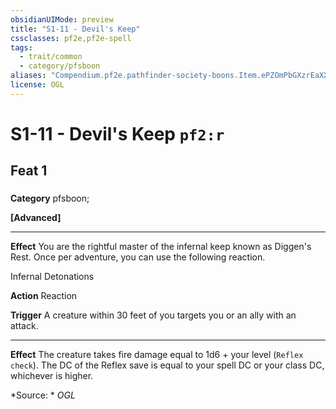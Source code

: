 ```yaml
---
obsidianUIMode: preview
title: "S1-11 - Devil's Keep"
cssclasses: pf2e,pf2e-spell
tags:
  - trait/common
  - category/pfsboon
aliases: "Compendium.pf2e.pathfinder-society-boons.Item.ePZOmPbGXzrEaXXs"
license: OGL
---
```

# S1-11 - Devil's Keep `pf2:r`
## Feat 1
### 

**Category** pfsboon; 




**\[Advanced\]**

* * *

**Effect** You are the rightful master of the infernal keep known as Diggen's Rest. Once per adventure, you can use the following reaction.

Infernal Detonations

**Action** Reaction

**Trigger** A creature within 30 feet of you targets you or an ally with an attack.

* * *

**Effect** The creature takes fire damage equal to 1d6 + your level (`Reflex check`). The DC of the Reflex save is equal to your spell DC or your class DC, whichever is higher.

*Source: *
*OGL*